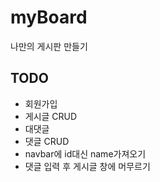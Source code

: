 # myBoard
나만의 게시판 만들기

## TODO
- 회원가입
- 게시글 CRUD
- 대댓글
- 댓글 CRUD
- navbar에 id대신 name가져오기
- 댓글 입력 후 게시글 창에 머무르기
